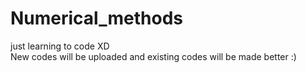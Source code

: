 # Numerical_methods
just learning to code XD<br>
New codes will be uploaded and existing codes will be made better :)
